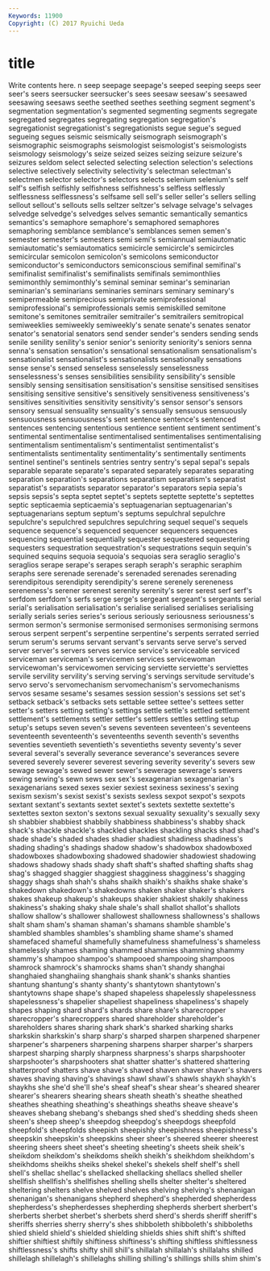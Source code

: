 ```yaml
---
Keywords: 11900 
Copyright: (C) 2017 Ryuichi Ueda
---
```


# title

Write contents here.
n seep seepage seepage's seeped seeping
seeps seer seer's seers seersucker seersucker's sees seesaw seesaw's seesawed
seesawing seesaws seethe seethed seethes seething segment segment's segmentation segmentation's
segmented segmenting segments segregate segregated segregates segregating segregation segregation's segregationist
segregationist's segregationists segue segue's segued segueing segues seismic seismically seismograph
seismograph's seismographic seismographs seismologist seismologist's seismologists seismology seismology's seize seized
seizes seizing seizure seizure's seizures seldom select selected selecting selection
selection's selections selective selectively selectivity selectivity's selectman selectman's selectmen selector
selector's selectors selects selenium selenium's self self's selfish selfishly selfishness
selfishness's selfless selflessly selflessness selflessness's selfsame sell sell's seller seller's
sellers selling sellout sellout's sellouts sells seltzer seltzer's selvage selvage's
selvages selvedge selvedge's selvedges selves semantic semantically semantics semantics's semaphore
semaphore's semaphored semaphores semaphoring semblance semblance's semblances semen semen's semester
semester's semesters semi semi's semiannual semiautomatic semiautomatic's semiautomatics semicircle semicircle's
semicircles semicircular semicolon semicolon's semicolons semiconductor semiconductor's semiconductors semiconscious semifinal
semifinal's semifinalist semifinalist's semifinalists semifinals semimonthlies semimonthly semimonthly's seminal seminar
seminar's seminarian seminarian's seminarians seminaries seminars seminary seminary's semipermeable semiprecious
semiprivate semiprofessional semiprofessional's semiprofessionals semis semiskilled semitone semitone's semitones semitrailer
semitrailer's semitrailers semitropical semiweeklies semiweekly semiweekly's senate senate's senates senator
senator's senatorial senators send sender sender's senders sending sends senile
senility senility's senior senior's seniority seniority's seniors senna senna's sensation
sensation's sensational sensationalism sensationalism's sensationalist sensationalist's sensationalists sensationally sensations sense
sense's sensed senseless senselessly senselessness senselessness's senses sensibilities sensibility sensibility's
sensible sensibly sensing sensitisation sensitisation's sensitise sensitised sensitises sensitising sensitive
sensitive's sensitively sensitiveness sensitiveness's sensitives sensitivities sensitivity sensitivity's sensor sensor's
sensors sensory sensual sensuality sensuality's sensually sensuous sensuously sensuousness sensuousness's
sent sentence sentence's sentenced sentences sentencing sententious sentience sentient sentiment
sentiment's sentimental sentimentalise sentimentalised sentimentalises sentimentalising sentimentalism sentimentalism's sentimentalist sentimentalist's
sentimentalists sentimentality sentimentality's sentimentally sentiments sentinel sentinel's sentinels sentries sentry
sentry's sepal sepal's sepals separable separate separate's separated separately separates
separating separation separation's separations separatism separatism's separatist separatist's separatists separator
separator's separators sepia sepia's sepsis sepsis's septa septet septet's septets
septette septette's septettes septic septicaemia septicaemia's septuagenarian septuagenarian's septuagenarians septum
septum's septums sepulchral sepulchre sepulchre's sepulchred sepulchres sepulchring sequel sequel's
sequels sequence sequence's sequenced sequencer sequencers sequences sequencing sequential sequentially
sequester sequestered sequestering sequesters sequestration sequestration's sequestrations sequin sequin's sequined
sequins sequoia sequoia's sequoias sera seraglio seraglio's seraglios serape serape's
serapes seraph seraph's seraphic seraphim seraphs sere serenade serenade's serenaded
serenades serenading serendipitous serendipity serendipity's serene serenely sereneness sereneness's serener
serenest serenity serenity's serer serest serf serf's serfdom serfdom's serfs
serge serge's sergeant sergeant's sergeants serial serial's serialisation serialisation's serialise
serialised serialises serialising serially serials series series's serious seriously seriousness
seriousness's sermon sermon's sermonise sermonised sermonises sermonising sermons serous serpent
serpent's serpentine serpentine's serpents serrated serried serum serum's serums servant
servant's servants serve serve's served server server's servers serves service
service's serviceable serviced serviceman serviceman's servicemen services servicewoman servicewoman's servicewomen
servicing serviette serviette's serviettes servile servility servility's serving serving's servings
servitude servitude's servo servo's servomechanism servomechanism's servomechanisms servos sesame sesame's
sesames session session's sessions set set's setback setback's setbacks sets
settable settee settee's settees setter setter's setters setting setting's settings
settle settle's settled settlement settlement's settlements settler settler's settlers settles
settling setup setup's setups seven seven's sevens seventeen seventeen's seventeens
seventeenth seventeenth's seventeenths seventh seventh's sevenths seventies seventieth seventieth's seventieths
seventy seventy's sever several several's severally severance severance's severances severe
severed severely severer severest severing severity severity's severs sew sewage
sewage's sewed sewer sewer's sewerage sewerage's sewers sewing sewing's sewn
sews sex sex's sexagenarian sexagenarian's sexagenarians sexed sexes sexier sexiest
sexiness sexiness's sexing sexism sexism's sexist sexist's sexists sexless sexpot
sexpot's sexpots sextant sextant's sextants sextet sextet's sextets sextette sextette's
sextettes sexton sexton's sextons sexual sexuality sexuality's sexually sexy sh
shabbier shabbiest shabbily shabbiness shabbiness's shabby shack shack's shackle shackle's
shackled shackles shackling shacks shad shad's shade shade's shaded shades
shadier shadiest shadiness shadiness's shading shading's shadings shadow shadow's shadowbox
shadowboxed shadowboxes shadowboxing shadowed shadowier shadowiest shadowing shadows shadowy shads
shady shaft shaft's shafted shafting shafts shag shag's shagged shaggier
shaggiest shagginess shagginess's shagging shaggy shags shah shah's shahs shaikh
shaikh's shaikhs shake shake's shakedown shakedown's shakedowns shaken shaker shaker's
shakers shakes shakeup shakeup's shakeups shakier shakiest shakily shakiness shakiness's
shaking shaky shale shale's shall shallot shallot's shallots shallow shallow's
shallower shallowest shallowness shallowness's shallows shalt sham sham's shaman shaman's
shamans shamble shamble's shambled shambles shambles's shambling shame shame's shamed
shamefaced shameful shamefully shamefulness shamefulness's shameless shamelessly shames shaming shammed
shammies shamming shammy shammy's shampoo shampoo's shampooed shampooing shampoos shamrock
shamrock's shamrocks shams shan't shandy shanghai shanghaied shanghaiing shanghais shank
shank's shanks shanties shantung shantung's shanty shanty's shantytown shantytown's shantytowns
shape shape's shaped shapeless shapelessly shapelessness shapelessness's shapelier shapeliest shapeliness
shapeliness's shapely shapes shaping shard shard's shards share share's sharecropper
sharecropper's sharecroppers shared shareholder shareholder's shareholders shares sharing shark shark's
sharked sharking sharks sharkskin sharkskin's sharp sharp's sharped sharpen sharpened
sharpener sharpener's sharpeners sharpening sharpens sharper sharper's sharpers sharpest sharping
sharply sharpness sharpness's sharps sharpshooter sharpshooter's sharpshooters shat shatter shatter's
shattered shattering shatterproof shatters shave shave's shaved shaven shaver shaver's
shavers shaves shaving shaving's shavings shawl shawl's shawls shaykh shaykh's
shaykhs she she'd she'll she's sheaf sheaf's shear shear's sheared
shearer shearer's shearers shearing shears sheath sheath's sheathe sheathed sheathes
sheathing sheathing's sheathings sheaths sheave sheave's sheaves shebang shebang's shebangs
shed shed's shedding sheds sheen sheen's sheep sheep's sheepdog sheepdog's
sheepdogs sheepfold sheepfold's sheepfolds sheepish sheepishly sheepishness sheepishness's sheepskin sheepskin's
sheepskins sheer sheer's sheered sheerer sheerest sheering sheers sheet sheet's
sheeting sheeting's sheets sheik sheik's sheikdom sheikdom's sheikdoms sheikh sheikh's
sheikhdom sheikhdom's sheikhdoms sheikhs sheiks shekel shekel's shekels shelf shelf's
shell shell's shellac shellac's shellacked shellacking shellacs shelled sheller shellfish
shellfish's shellfishes shelling shells shelter shelter's sheltered sheltering shelters shelve
shelved shelves shelving shelving's shenanigan shenanigan's shenanigans shepherd shepherd's shepherded
shepherdess shepherdess's shepherdesses shepherding shepherds sherbert sherbert's sherberts sherbet sherbet's
sherbets sherd sherd's sherds sheriff sheriff's sheriffs sherries sherry sherry's
shes shibboleth shibboleth's shibboleths shied shield shield's shielded shielding shields
shies shift shift's shifted shiftier shiftiest shiftily shiftiness shiftiness's shifting
shiftless shiftlessness shiftlessness's shifts shifty shill shill's shillalah shillalah's shillalahs
shilled shillelagh shillelagh's shillelaghs shilling shilling's shillings shills shim shim's
